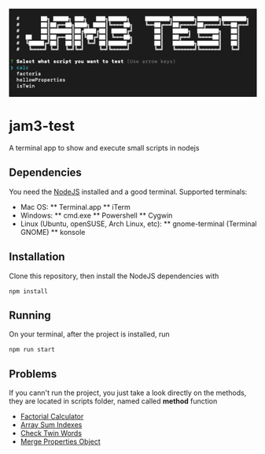 ![Jam3 Test Terminal](https://github.com/OnionHead/jam3-test/blob/main/assets/git-banner.png?raw=true "Jam3 Test Terminal")

# jam3-test
A terminal app to show and execute small scripts in nodejs

## Dependencies
You need the [NodeJS](https://nodejs.org/en/) installed and a good terminal.
Supported terminals:

* Mac OS:
** Terminal.app
** iTerm
* Windows:
** cmd.exe
** Powershell
** Cygwin
* Linux (Ubuntu, openSUSE, Arch Linux, etc):
** gnome-terminal (Terminal GNOME)
** konsole

## Installation
Clone this repository, then install the NodeJS dependencies with
```
npm install
```

## Running
On your terminal, after the project is installed, run
```
npm run start
```

## Problems
If you cann't run the project, you just take a look directly on the methods, 
they are located in scripts folder, named called **method** function
* [Factorial Calculator](https://github.com/OnionHead/jam3-test/blob/main/scritps/factorial.js)
* [Array Sum Indexes](https://github.com/OnionHead/jam3-test/blob/main/scritps/arraySum.js)
* [Check Twin Words](https://github.com/OnionHead/jam3-test/blob/main/scritps/isTwinWords.js)
* [Merge Properties Object](https://github.com/OnionHead/jam3-test/blob/main/scritps/mergeProperties.js)